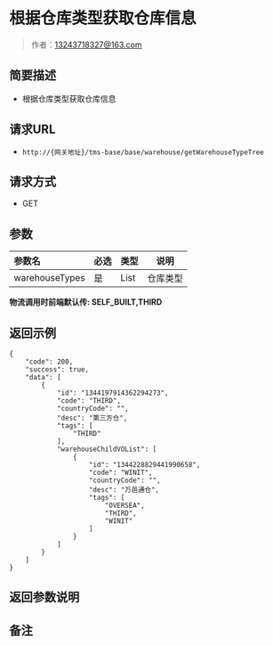 # 根据仓库类型获取仓库信息

> 作者：13243718327@163.com

## 简要描述

- 根据仓库类型获取仓库信息

## 请求URL
- `http://{网关地址}/tms-base/base/warehouse/getWarehouseTypeTree`
  
## 请求方式
- GET 

## 参数

|参数名|必选|类型|说明|
|:----    |:---|:----- |-----   |
|warehouseTypes |是  |List |仓库类型   |
**物流调用时前端默认传: SELF_BUILT,THIRD**
## 返回示例 

``` 
{
    "code": 200,
    "success": true,
    "data": [
        {
            "id": "1344197914362294273",
            "code": "THIRD",
            "countryCode": "",
            "desc": "第三方仓",
            "tags": [
                "THIRD"
            ],
            "warehouseChildVOList": [
                {
                    "id": "1344228829441990658",
                    "code": "WINIT",
                    "countryCode": "",
                    "desc": "万邑通仓",
                    "tags": [
                        "OVERSEA",
                        "THIRD",
                        "WINIT"
                    ]
				}
			]
		}
	]
}
```

## 返回参数说明 



## 备注